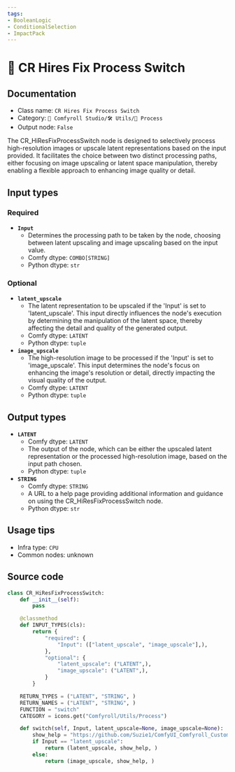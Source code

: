 ```yaml
---
tags:
- BooleanLogic
- ConditionalSelection
- ImpactPack
---
```


# 🔂 CR Hires Fix Process Switch
## Documentation
- Class name: `CR Hires Fix Process Switch`
- Category: `🧩 Comfyroll Studio/🛠️ Utils/🔂 Process`
- Output node: `False`

The CR_HiResFixProcessSwitch node is designed to selectively process high-resolution images or upscale latent representations based on the input provided. It facilitates the choice between two distinct processing paths, either focusing on image upscaling or latent space manipulation, thereby enabling a flexible approach to enhancing image quality or detail.
## Input types
### Required
- **`Input`**
    - Determines the processing path to be taken by the node, choosing between latent upscaling and image upscaling based on the input value.
    - Comfy dtype: `COMBO[STRING]`
    - Python dtype: `str`
### Optional
- **`latent_upscale`**
    - The latent representation to be upscaled if the 'Input' is set to 'latent_upscale'. This input directly influences the node's execution by determining the manipulation of the latent space, thereby affecting the detail and quality of the generated output.
    - Comfy dtype: `LATENT`
    - Python dtype: `tuple`
- **`image_upscale`**
    - The high-resolution image to be processed if the 'Input' is set to 'image_upscale'. This input determines the node's focus on enhancing the image's resolution or detail, directly impacting the visual quality of the output.
    - Comfy dtype: `LATENT`
    - Python dtype: `tuple`
## Output types
- **`LATENT`**
    - Comfy dtype: `LATENT`
    - The output of the node, which can be either the upscaled latent representation or the processed high-resolution image, based on the input path chosen.
    - Python dtype: `tuple`
- **`STRING`**
    - Comfy dtype: `STRING`
    - A URL to a help page providing additional information and guidance on using the CR_HiResFixProcessSwitch node.
    - Python dtype: `str`
## Usage tips
- Infra type: `CPU`
- Common nodes: unknown


## Source code
```python
class CR_HiResFixProcessSwitch:
    def __init__(self):
        pass

    @classmethod
    def INPUT_TYPES(cls):
        return {
            "required": {
                "Input": (["latent_upscale", "image_upscale"],),
            },
            "optional": {
                "latent_upscale": ("LATENT",),
                "image_upscale": ("LATENT",),
            }
        }

    RETURN_TYPES = ("LATENT", "STRING", )
    RETURN_NAMES = ("LATENT", "STRING", )
    FUNCTION = "switch"
    CATEGORY = icons.get("Comfyroll/Utils/Process")

    def switch(self, Input, latent_upscale=None, image_upscale=None):
        show_help = "https://github.com/Suzie1/ComfyUI_Comfyroll_CustomNodes/wiki/Process-Nodes#cr-hires-fix-process-switch"
        if Input == "latent_upscale":
            return (latent_upscale, show_help, )
        else:
            return (image_upscale, show_help, )  

```
